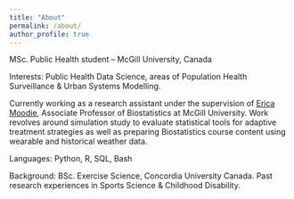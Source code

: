 ```yaml
---
title: "About"
permalink: /about/
author_profile: true
---
```


MSc. Public Health student – McGill University, Canada

Interests: Public Health Data Science, areas of Population Health Surveillance & Urban Systems Modelling.

Currently working as a research assistant under the supervision of [Erica Moodie](ericamoodie.com), Associate Professor of Biostatistics at McGill University. Work revolves around simulation study to evaluate statistical tools for adaptive treatment strategies as well as preparing Biostatistics course content using wearable and historical weather data.

Languages: Python, R, SQL, Bash

Background: BSc. Exercise Science, Concordia University Canada. Past research experiences in Sports Science & Childhood Disability.